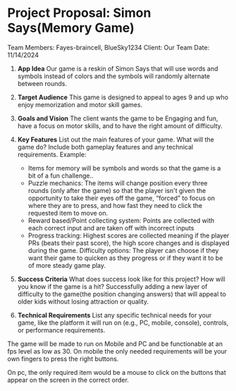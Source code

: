 # Project Proposal: Simon Says(Memory Game)

Team Members: Fayes-braincell, BlueSky1234
Client: Our Team
Date: 11/14/2024



1. **App Idea**
Our game is a reskin of Simon Says that will use words and symbols instead of colors and the symbols will randomly alternate between rounds.

2. **Target Audience**
This game is designed to appeal to ages 9 and up who enjoy memorization and motor skill games.

3. **Goals and Vision**
The client wants the game to be Engaging and fun, have a focus on motor skills, and to have the right amount of difficulty. 



4. **Key Features**
List out the main features of your game. What will the game do? Include both gameplay features and any technical requirements.
Example:
	-	Items for memory will be symbols and words so that the game is a bit of a fun challenge..
	-	Puzzle mechanics: The items will change position every three rounds (only after the game)  so that the player isn't given the opportunity to take their eyes off the game, “forced” to focus on where they are to press, and how fast they need to click the requested item to move on.
	-	Reward based/Point collecting system: Points are collected with each correct input and are taken off with incorrect inputs
	-	Progress tracking: Highest scores are collected meaning if the player PRs (beats their past score), the high score changes and is displayed during the game.
Difficulty options: The player can choose if they want their game to quicken as they progress or if they want it to be of more steady game play.


5. **Success Criteria**
What does success look like for this project? How will you know if the game is a hit?
Successfully adding a new layer of difficulty to the game(the position changing answers) that will appeal to older kids without losing attraction or quality. 



6. **Technical Requirements**
List any specific technical needs for your game, like the platform it will run on (e.g., PC, mobile, console), controls, or performance requirements.

The game will be made to run on Mobile and PC and be functionable at an fps level as low as 30. 
On mobile the only needed requirements will be your own fingers to press the right buttons.

On pc, the only required item would be a mouse to click on the buttons that appear on the screen in the correct order.

